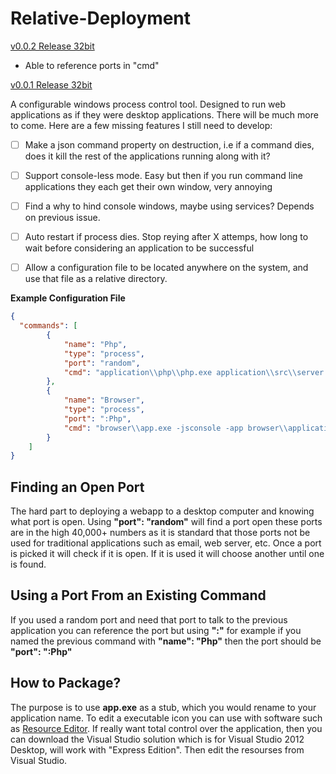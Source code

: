 Relative-Deployment
===================

[v0.0.2 Release 32bit](http://www.shabb.com/relative-deployment/relative-deployment-0.0.2.zip)
 - Able to reference ports in "cmd"
 
[v0.0.1 Release 32bit](http://www.shabb.com/relative-deployment/relative-deployment-0.0.1.zip)

A configurable windows process control tool. Designed to run web applications as if they were desktop applications. There will be much more to come. Here are a few missing features I still need to develop:

- [ ] Make a json command property on destruction, i.e if a command dies, does it kill the rest of the applications running along with it?
- [ ] Support console-less mode. Easy but then if you run command line applications they each get their own window, very annoying
- [ ] Find a why to hind console windows, maybe using services? Depends on previous issue.
- [ ] Auto restart if process dies. Stop reying after X attemps, how long to wait before considering an application to be successful
- [ ] Allow a configuration file to be located anywhere on the system, and use that file as a relative directory.


**Example Configuration File**

```json
{
  "commands": [
		{
			"name": "Php",
			"type": "process", 
			"port": "random",
			"cmd": "application\\php\\php.exe application\\src\\server.php $port"
		},
		{
			"name": "Browser",
			"type": "process", 
			"port": ":Php",
			"cmd": "browser\\app.exe -jsconsole -app browser\\application.ini -url http://localhost:$port/src/app.php"
		}
	]
}
```

Finding an Open Port
--------------------

The hard part to deploying a webapp to a desktop computer and knowing what port is open. Using **"port": "random"** will find a port open these ports are in the high 40,000+ numbers as it is standard that those ports not be used for traditional applications such as email, web server, etc. Once a port is picked it will check if it is open. If it is used it will choose another until one is found.

Using a Port From an Existing Command
-------------------------------------

If you used a random port and need that port to talk to the previous application you can reference the port but using **":"** for example if you named the previous command with **"name": "Php"** then the port should be **"port": ":Php"**


How to Package?
---------------

The purpose is to use **app.exe** as a stub, which you would rename to your application name. To edit a executable icon you can use with software such as [Resource Editor](http://melander.dk/reseditor/). If really want total control over the application, then you can download the Visual Studio solution which is for Visual Studio 2012 Desktop, will work with "Express Edition". Then edit the resourses from Visual Studio.